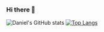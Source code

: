 ### Hi there 👋

<!--
**meskal1/meskal1** is a ✨ _special_ ✨ repository because its `README.md` (this file) appears on your GitHub profile.

Here are some ideas to get you started:

- 🔭 I’m currently working on ...
- 🌱 I’m currently learning ...
- 👯 I’m looking to collaborate on ...
- 🤔 I’m looking for help with ...
- 💬 Ask me about ...
- 📫 How to reach me: ...
- 😄 Pronouns: ...
- ⚡ Fun fact: ...
-->
![Daniel's GitHub stats](https://github-readme-stats.vercel.app/api?username=meskal1&show_icons=true&card_width=450&hide_title=true&hide=contribs&theme=transparent )
[![Top Langs](https://github-readme-stats.vercel.app/api/top-langs/?username=meskal1&layout=compact&card_width=340&hide_title=true&theme=transparent )](https://github.com/meskal1/github-readme-stats)
